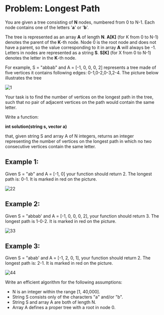 # Problem: Longest Path

You are given a tree consisting of **N** nodes, numbered from 0 to N-1. Each node contains one of the letters '**a**' or '**b**'.

The tree is represented as an array **A** of length **N**. **A[K]** (for K from 0 to N-1) denotes the parent of the **K**-th node. Node 0 is the root node and does not have a parent, so the value corresponding to it in array **A** will always be -1. Letters in nodes are represented as a string **S**. **S[K]** (for X from 0 to N-1) denotes the letter in the **K**-th node.

For example, S = "abbab" and A = [-1, 0, 0, 0, 2] represents a tree made of five vertices it contains following edges: 0-1,0-2,0-3,2-4. The picture below illustrates the tree

![1](https://user-images.githubusercontent.com/55001351/130613867-e4edec44-00cf-4f99-9985-d3646d113c2f.JPG)

Your task is to find the number of vertices on the longest path in the tree, such that no pair of adjacent vertices on the path would contain the same letter.

Write a function:

**int solution(string s, vector<int> a)**

that, given string S and array A of N integers, returns an integer representing the number of vertices on the longest path in which no two consecutive vertices contain the same letter.

## Example 1:

Given S = "ab" and A = [-1, 0] your function should return 2. The longest path is: 0-1. It is marked in red on the picture.

![22](https://user-images.githubusercontent.com/55001351/130614727-a11c40a0-cd27-43b5-a38d-43d3281568ac.jpg)

## Example 2:

Given S = "abbab' and A = [-1, 0, 0, 0, 2], your function should return 3. The longest path is 1-0-2. It is marked in red on the picture.
  
![33](https://user-images.githubusercontent.com/55001351/130615055-aff9c6bc-78e6-4503-81a4-a8031d29a93e.jpg)

## Example 3:
  
Given S = "abab' and A = [-1, 2, 0, 1], your function should return 2. The longest path is: 2-1. It is marked in red on the picture.
  
![44](https://user-images.githubusercontent.com/55001351/130615375-3313571f-7b1b-4191-bad4-afe663ac5c5c.jpg)

Write an efficient algorithm for the following assumptions:

* N is an integer within the range [1, 40,000].
* String S consists only of the characters "a" and/or "b".
* String S and array A are both of length N.
* Array A defines a proper tree with a root in node 0.
